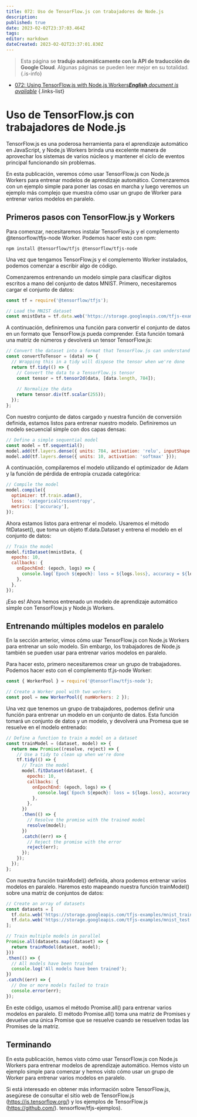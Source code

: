 ```yaml
---
title: 072: Uso de TensorFlow.js con trabajadores de Node.js
description: 
published: true
date: 2023-02-02T23:37:03.464Z
tags: 
editor: markdown
dateCreated: 2023-02-02T23:37:01.830Z
---
```


> Esta página se **tradujo automáticamente con la API de traducción de Google Cloud**.
Algunas páginas se pueden leer mejor en su totalidad.{.is-info}



- [072: Using TensorFlow.js with Node.js Workers***English** document is available*](/en/Knowledge-base/TensorFlow-js/Learning/072-using-tensorflow-js-with-node-js-workers)
{.links-list}


# Uso de TensorFlow.js con trabajadores de Node.js

TensorFlow.js es una poderosa herramienta para el aprendizaje automático en JavaScript, y Node.js Workers brinda una excelente manera de aprovechar los sistemas de varios núcleos y mantener el ciclo de eventos principal funcionando sin problemas.

En esta publicación, veremos cómo usar TensorFlow.js con Node.js Workers para entrenar modelos de aprendizaje automático. Comenzaremos con un ejemplo simple para poner las cosas en marcha y luego veremos un ejemplo más complejo que muestra cómo usar un grupo de Worker para entrenar varios modelos en paralelo.

## Primeros pasos con TensorFlow.js y Workers

Para comenzar, necesitaremos instalar TensorFlow.js y el complemento @tensorflow/tfjs-node Worker. Podemos hacer esto con npm:

```
npm install @tensorflow/tfjs @tensorflow/tfjs-node
```

Una vez que tengamos TensorFlow.js y el complemento Worker instalados, podemos comenzar a escribir algo de código.

Comenzaremos entrenando un modelo simple para clasificar dígitos escritos a mano del conjunto de datos MNIST. Primero, necesitaremos cargar el conjunto de datos:

```javascript
const tf = require('@tensorflow/tfjs');

// Load the MNIST dataset
const mnistData = tf.data.web('https://storage.googleapis.com/tfjs-examples/mnist_train_small.csv');
```

A continuación, definiremos una función para convertir el conjunto de datos en un formato que TensorFlow.js pueda comprender. Esta función tomará una matriz de números y devolverá un tensor TensorFlow.js:

```javascript
// Convert the dataset into a format that TensorFlow.js can understand
const convertToTensor = (data) => {
  // Wrapping this in a tidy will dispose the tensor when we're done
  return tf.tidy(() => {
    // Convert the data to a TensorFlow.js tensor
    const tensor = tf.tensor2d(data, [data.length, 784]);
    
    // Normalize the data
    return tensor.div(tf.scalar(255));
  });
};
```

Con nuestro conjunto de datos cargado y nuestra función de conversión definida, estamos listos para entrenar nuestro modelo. Definiremos un modelo secuencial simple con dos capas densas:

```javascript
// Define a simple sequential model
const model = tf.sequential();
model.add(tf.layers.dense({ units: 784, activation: 'relu', inputShape: [784] }));
model.add(tf.layers.dense({ units: 10, activation: 'softmax' }));
```

A continuación, compilaremos el modelo utilizando el optimizador de Adam y la función de pérdida de entropía cruzada categórica:

```javascript
// Compile the model
model.compile({
  optimizer: tf.train.adam(),
  loss: 'categoricalCrossentropy',
  metrics: ['accuracy'],
});
```

Ahora estamos listos para entrenar el modelo. Usaremos el método fitDataset(), que toma un objeto tf.data.Dataset y entrena el modelo en el conjunto de datos:

```javascript
// Train the model
model.fitDataset(mnistData, {
  epochs: 10,
  callbacks: {
    onEpochEnd: (epoch, logs) => {
      console.log(`Epoch ${epoch}: loss = ${logs.loss}, accuracy = ${logs.acc}`);
    },
  },
});
```

¡Eso es! Ahora hemos entrenado un modelo de aprendizaje automático simple con TensorFlow.js y Node.js Workers.

## Entrenando múltiples modelos en paralelo

En la sección anterior, vimos cómo usar TensorFlow.js con Node.js Workers para entrenar un solo modelo. Sin embargo, los trabajadores de Node.js también se pueden usar para entrenar varios modelos en paralelo.

Para hacer esto, primero necesitaremos crear un grupo de trabajadores. Podemos hacer esto con el complemento tf.js-node Worker:

```javascript
const { WorkerPool } = require('@tensorflow/tfjs-node');

// Create a Worker pool with two workers
const pool = new WorkerPool({ numWorkers: 2 });
```

Una vez que tenemos un grupo de trabajadores, podemos definir una función para entrenar un modelo en un conjunto de datos. Esta función tomará un conjunto de datos y un modelo, y devolverá una Promesa que se resuelve en el modelo entrenado:

```javascript
// Define a function to train a model on a dataset
const trainModel = (dataset, model) => {
  return new Promise((resolve, reject) => {
    // Use a tidy to clean up when we're done
    tf.tidy(() => {
      // Train the model
      model.fitDataset(dataset, {
        epochs: 10,
        callbacks: {
          onEpochEnd: (epoch, logs) => {
            console.log(`Epoch ${epoch}: loss = ${logs.loss}, accuracy = ${logs.acc}`);
          },
        },
      })
      .then(() => {
        // Resolve the promise with the trained model
        resolve(model);
      })
      .catch((err) => {
        // Reject the promise with the error
        reject(err);
      });
    });
  });
};
```

Con nuestra función trainModel() definida, ahora podemos entrenar varios modelos en paralelo. Haremos esto mapeando nuestra función trainModel() sobre una matriz de conjuntos de datos:

```javascript
// Create an array of datasets
const datasets = [
  tf.data.web('https://storage.googleapis.com/tfjs-examples/mnist_train_small.csv'),
  tf.data.web('https://storage.googleapis.com/tfjs-examples/mnist_test.csv'),
];

// Train multiple models in parallel
Promise.all(datasets.map((dataset) => {
  return trainModel(dataset, model);
}))
.then(() => {
  // All models have been trained
  console.log('All models have been trained');
})
.catch((err) => {
  // One or more models failed to train
  console.error(err);
});
```

En este código, usamos el método Promise.all() para entrenar varios modelos en paralelo. El método Promise.all() toma una matriz de Promises y devuelve una única Promise que se resuelve cuando se resuelven todas las Promises de la matriz.

## Terminando

En esta publicación, hemos visto cómo usar TensorFlow.js con Node.js Workers para entrenar modelos de aprendizaje automático. Hemos visto un ejemplo simple para comenzar y hemos visto cómo usar un grupo de Worker para entrenar varios modelos en paralelo.

Si está interesado en obtener más información sobre TensorFlow.js, asegúrese de consultar el sitio web de TensorFlow.js (https://js.tensorflow.org/) y los ejemplos de TensorFlow.js (https://github.com/). tensorflow/tfjs-ejemplos).